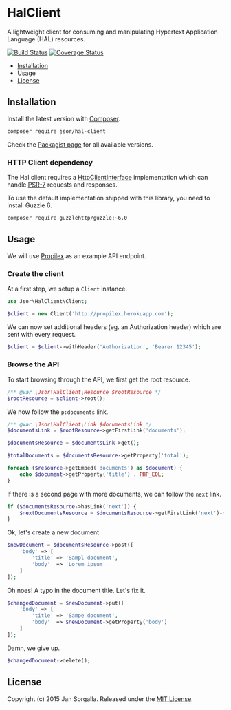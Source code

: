 HalClient
=========

A lightweight client for consuming and manipulating Hypertext Application
Language (HAL) resources.

[![Build Status](https://travis-ci.org/jsor/hal-client.svg?branch=master)](http://travis-ci.org/jsor/hal-client?branch=master)
[![Coverage Status](https://coveralls.io/repos/jsor/hal-client/badge.svg?branch=master&service=github)](https://coveralls.io/github/jsor/hal-client?branch=master)

* [Installation](#installation)
* [Usage](#usage)
* [License](#license)

Installation
------------

Install the latest version with [Composer](http://getcomposer.org).

```bash
composer require jsor/hal-client
```

Check the [Packagist page](https://packagist.org/packages/jsor/hal-client) for
all available versions.

### HTTP Client dependency

The Hal client requires a [HttpClientInterface](src/HttpClient/HttpClientInterface)
implementation which can handle [PSR-7](http://www.php-fig.org/psr/psr-7/)
requests and responses.

To use the default implementation shipped with this library, you need to install
Guzzle 6.

```bash
composer require guzzlehttp/guzzle:~6.0
```

Usage
-----

We will use [Propilex](http://propilex.herokuapp.com) as an example API
endpoint.

### Create the client

At a first step, we setup a `Client` instance.

```php
use Jsor\HalClient\Client;

$client = new Client('http://propilex.herokuapp.com');
```

We can now set additional headers (eg. an Authorization header) which are sent
with every request.

```php
$client = $client->withHeader('Authorization', 'Bearer 12345');
```

### Browse the API

To start browsing through the API, we first get the root resource.

```php
/** @var \Jsor\HalClient\Resource $rootResource */
$rootResource = $client->root();
```

We now follow the `p:documents` link.


```php
/** @var \Jsor\HalClient\Link $documentsLink */
$documentsLink = $rootResource->getFirstLink('documents');

$documentsResource = $documentsLink->get();

$totalDocuments = $documentsResource->getProperty('total');

foreach ($resource->getEmbed('documents') as $document) {
    echo $document->getProperty('title') . PHP_EOL;
}
```

If there is a second page with more documents, we can follow the `next` link.

```php
if ($documentsResource->hasLink('next')) {
    $nextDocumentsResource = $documentsResource->getFirstLink('next')->get();
}
```

Ok, let's create a new document.

```php
$newDocument = $documentsResource->post([
    'body' => [
        'title' => 'Sampl document',
        'body'  => 'Lorem ipsum'
    ]
]);
```

Oh noes! A typo in the document title. Let's fix it.

```php
$changedDocument = $newDocument->put([
    'body' => [
        'title' => 'Sampe document',
        'body'  => $newDocument->getProperty('body')
    ]
]);
```

Damn, we give up.

```php
$changedDocument->delete();
```

License
-------

Copyright (c) 2015 Jan Sorgalla. 
Released under the [MIT License](https://github.com/jsor/hal-client/blob/master/LICENSE).
